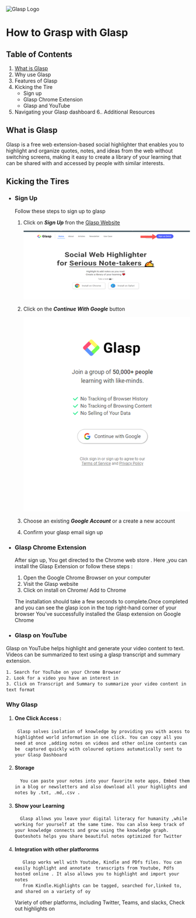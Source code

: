 ![Glasp Logo](/Glasp_Images/glasp_logo.png)

# How to Grasp with Glasp

## Table of Contents

1. [What is Glasp]()
2. Why use Glasp
3. Features of Glasp
4. Kicking the Tire
   - Sign up
   - Glasp Chrome Extension
   - Glasp and YouTube
5. Navigating your Glasp dashboard
6.. Additional Resources

## What is Glasp

Glasp is a free web extension-based social highlighter that enables you to highlight and organize quotes, notes, and ideas from the web without switching screens, making it easy to create a library of your learning that can be shared with and accessed by people with similar interests.

## Kicking the Tires

* ### Sign Up

  Follow  these steps to sign up to glasp


  1. Click on ***Sign Up*** fron the [Glasp Website](https://glasp.co)

     ![](assets/20230418_104514_Sign.png)
  2. Click on the ***Continue With Google*** button

     ![](assets/20230418_104407_Google.png)
  3. Choose an existing ***Google Account*** or a create a new account
   4. Confirm your glasp email sign up


* ### Glasp Chrome Extension

   After sign up, You get directed to the Chrome web store . Here ,you can install the Glasp Extension or follow these steps :

   1. Open the Google Chrome Browser on your computer
   2. Visit the Glasp website
   3. Click on install on Chrome/ Add to Chrome

   The installation should take a few seconds to complete.Once completed and you can see the glasp icon  in the top right-hand corner of your browser
You've successfully installed the Glasp extension on Google Chrome
	

* ### Glasp on YouTube
Glasp on YouTube helps highlight and generate your video content to text.  Videos can be summarized to text using a glasp transcript and summary extension.

	1. Search for YouTube on your Chrome Browser
	2. Look for a video you have an interest in
	3. Click on Transcript and Summary to summarize your video content in text format



###  Why Glasp

1. #### One Click Access :
        Glasp solves isolation of knowledge by providing you with acess to highlighted world information in one click. You can copy all you need at once ,adding notes on videos and other online contents can be  captured quickly with coloured options autumatically sent to your Glasp Dashboard
   
2. #### Storage
         You can paste your notes into your favorite note apps, Embed them in a blog or newsletters and also download all your highlights and notes by .txt, .md,.csv .

3. #### Show your Learning 
         Glasp allows you leave your digital literacy for humanity ,while working for yourself at the same time. You can also keep track of your knowledge connects and grow using the knowledge graph. Quoteshots helps you share beautiful notes optimized for Twitter

4. #### Integration with other platfororms
          Glasp works well with Youtube, Kindle and PDfs files. You can easily highlight and annotate  transcripts from Youtube, Pdfs hosted online . It also allows you to highlight and import your notes 
          from Kindle.Highlights can be tagged, searched for,linked to, and shared on a variety of oy
	Variety of other platforms, including Twitter, Teams, and slacks,
	Check out highlights on 
	

       